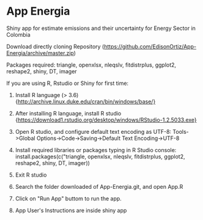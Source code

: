 # App Energia
Shiny app for estimate emissions and their uncertainty for Energy Sector in Colombia

Download directly cloning Repository (https://github.com/EdisonOrtiz/App-Energia/archive/master.zip)

Packages required: triangle, openxlsx, nleqslv, fitdistrplus, ggplot2, reshape2, shiny, DT, imager

If you are using R, Rstudio or Shiny for first time:

1. Install R language (> 3.6) {http://archive.linux.duke.edu/cran/bin/windows/base/}
2. After installing R language, install R studio {https://download1.rstudio.org/desktop/windows/RStudio-1.2.5033.exe}
3. Open R studio, and configure default text encoding as UTF-8: Tools->Global Options->Code->Saving->Default Text Encoding->UTF-8
4. Install required libraries or packages typing in R Studio console:
install.packages(c("triangle, openxlsx, nleqslv, fitdistrplus, ggplot2, reshape2, shiny, DT, imager))

5. Exit R studio
6. Search the folder downloaded of App-Energia.git, and open App.R
7. Click on "Run App" buttom to run the app.
8. App User's Instructions are inside shiny app




